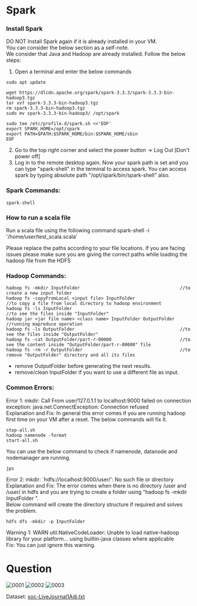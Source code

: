 # Spark

### Install Spark
DO NOT Install Spark again if it is already installed in your VM.  
You can consider the below section as a self-note.  
We consider that Java and Hadoop are already installed.
Follow the below steps:
1. Open a terminal and enter the below commands
```
sudo apt update
```
```
wget https://dlcdn.apache.org/spark/spark-3.3.3/spark-3.3.3-bin-hadoop3.tgz
tar xvf spark-3.3.3-bin-hadoop3.tgz
rm spark-3.3.3-bin-hadoop3.tgz
sudo mv spark-3.3.3-bin-hadoop3/ /opt/spark 
```
```
sudo tee /etc/profile.d/spark.sh <<'EOF'
export SPARK_HOME=/opt/spark
export PATH=$PATH:$SPARK_HOME/bin:$SPARK_HOME/sbin
EOF
```
2. Go to the top right corner and select the power button -> Log Out [Don't power off]
3. Log in to the remote desktop again. Now your spark path is set and you can type "spark-shell" in the terminal to access spark.
You can access spark by typing absolute path "/opt/spark/bin/spark-shell" also.
### Spark Commands:
```
spark-shell
```
### How to run a scala file
Run a scala file using the following command 
spark-shell -i '/home/user/test_scala.scala'

Please replace the paths according to your file locations. If you are facing issues please make sure you are giving the correct paths while loading the hadoop file from the HDFS

### Hadoop Commands:
```
hadoop fs -mkdir InputFolder                                      //to create a new input folder
hadoop fs -copyFromLocal <input file> InputFolder                  //to copy a file from local directory to hadoop environment
hadoop fs -ls InputFolder                                          //to see the files inside "InputFolder"
hadoop jar <jar file name> <class name> InputFolder OutputFolder   //running mapreduce operation
hadoop fs -ls OutputFolder                                        //to see the files inside "OutputFolder"
hadoop fs -cat OutputFolder/part-r-00000                          //to see the content inside "OutputFolder/part-r-00000" file
hadoop fs -rm -r OutputFolder                                     //to remove "OutputFolder" directory and all its files
```

- remove OutputFolder before generating the next results.
- remove/clean InputFolder if you want to use a different file as input.


### Common Errors:
Error 1: mkdir: Call From user/127.0.1.1 to localhost:9000 failed on connection exception: java.net.ConnectException: Connection refused  
Explanation and Fix: In general this error comes if you are running hadoop first time on your VM after a reset. The below commands will fix it.
```
stop-all.sh
hadoop namenode -format
start-all.sh
```
You can use the below command to check if namenode, datanode and nodemanager are running.
```
jps
```

Error 2: mkdir: `hdfs://localhost:9000/user/<username>': No such file or directory  
Explanation and Fix: The error comes when there is no directory /user and /user/<username> in hdfs and you are trying to create a folder using "hadoop fs -mkdir InputFolder ".   
Below command will create the directory structure if required and solves the problem.
```
hdfs dfs -mkdir -p InputFolder
```

Warning 1: WARN util.NativeCodeLoader: Unable to load native-hadoop library for your platform... using builtin-java classes where applicable  
Fix: You can just ignore this warning.

# Question
![0001](https://github.com/saadesh71/SparkMutualFriends/assets/43541169/d32b7deb-ce35-41db-8d58-8a5e6e640a38)
![0002](https://github.com/saadesh71/SparkMutualFriends/assets/43541169/43e54a7f-07ad-4e3d-8bb6-5f23b26775f5)
![0003](https://github.com/saadesh71/SparkMutualFriends/assets/43541169/6ef81b55-63b7-4338-aa39-57e5099aec4a)

Dataset: [soc-LiveJournal1Adj.txt](https://mailmissouri-my.sharepoint.com/:t:/g/personal/mrpk9_umsystem_edu/EVTVE564f_RCsylgfdEd46UByQMIu_NrjqNAoSfqevxBhw?e=7XGmZK)

